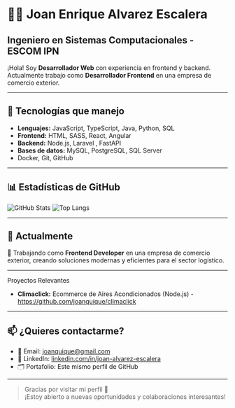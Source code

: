 # 👨‍💻 Joan Enrique Alvarez Escalera
## Ingeniero en Sistemas Computacionales - ESCOM IPN

¡Hola! Soy **Desarrollador Web** con experiencia en frontend y backend. Actualmente trabajo como **Desarrollador Frontend** en una empresa de comercio exterior.

---

## 🚀 Tecnologías que manejo

- **Lenguajes:** JavaScript, TypeScript, Java, Python, SQL  
- **Frontend:** HTML, SASS, React, Angular  
- **Backend:** Node.js, Laravel , FastAPI 
- **Bases de datos:** MySQL, PostgreSQL, SQL Server
- Docker, Git, GitHub

---

## 📊 Estadísticas de GitHub

![GitHub Stats](https://github-readme-stats.vercel.app/api?username=joanquique&show_icons=true&theme=github_dark)
![Top Langs](https://github-readme-stats.vercel.app/api/top-langs/?username=joanquique&layout=compact&theme=github_dark)

---

## 💼 Actualmente

🔧 Trabajando como **Frontend Developer** en una empresa de comercio exterior, creando soluciones modernas y eficientes para el sector logístico.

---

Proyectos Relevantes
- **Climaclick:** Ecommerce de Aires Acondicionados (Node.js) - https://github.com/joanquique/climaclick
---

## 📫 ¿Quieres contactarme?

- 📧 Email: [joanquique@gmail.com](mailto:joanquique@gmail.com)  
- 💼 LinkedIn: [linkedin.com/in/joan-alvarez-escalera](https://www.linkedin.com/in/joan-alvarez-escalera)  
- 🗂️ Portafolio: Este mismo perfil de GitHub

---

> Gracias por visitar mi perfil 🙌  
> ¡Estoy abierto a nuevas oportunidades y colaboraciones interesantes!
